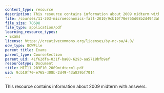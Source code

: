 ```yaml
---
content_type: resource
description: This resource contains information about 2009 midterm with answers.
file: /courses/11-203-microeconomics-fall-2010/9cb10f70e765d08b2d4943a829bf7014_MIT11_203F10_2009midterm1.pdf
file_size: 78698
file_type: application/pdf
learning_resource_types:
- Exams
license: https://creativecommons.org/licenses/by-nc-sa/4.0/
ocw_type: OCWFile
parent_title: Exams
parent_type: CourseSection
parent_uid: 41f62dfa-031f-ba80-6293-aa5718bfb9ef
resourcetype: Document
title: MIT11_203F10_2009midterm1.pdf
uid: 9cb10f70-e765-d08b-2d49-43a829bf7014
---
```

This resource contains information about 2009 midterm with answers.